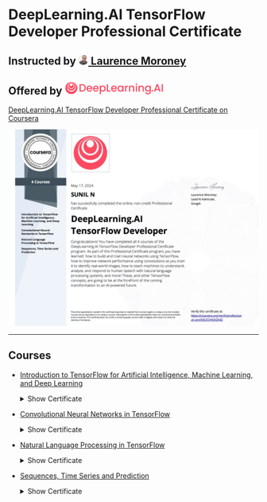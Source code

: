 # DeepLearning.AI TensorFlow Developer Professional Certificate

## Instructed by [<img src="assets/img/laurence_moroney.png" width="20"/> Laurence Moroney](https://laurencemoroney.com/about.html)
## Offered by [<img src="assets/img/deeplearning_logo.png" width="200"/>](https://www.deeplearning.ai)

[DeepLearning.AI TensorFlow Developer Professional Certificate on Coursera](https://www.coursera.org/professional-certificates/tensorflow-in-practice)

[<img src="assets/certificates/DeepLearning.AI TensorFlow Developer.jpeg" />](https://www.coursera.org/account/accomplishments/professional-cert/SKCEQHDXZK4Z)

---

## Courses
  - [Introduction to TensorFlow for Artificial Intelligence, Machine Learning, and Deep Learning](/Course%201%20-%20Introduction%20to%20TensorFlow%20for%20Artificial%20Intelligence,%20Machine%20Learning,%20and%20Deep%20Learning/) <details>
    <summary>Show Certificate</summary><p>

      [<img src="assets/certificates/Introduction to TensorFlow for Artificial Intelligence, Machine Learning, and Deep Learning.jpeg" />](https://www.coursera.org/account/accomplishments/records/C3LQTNDDF23H)

  </p></details>


  - [Convolutional Neural Networks in TensorFlow](/Course%202%20-%20Convolutional%20Neural%20Networks%20in%20TensorFlow/) <details>
    <summary>Show Certificate</summary><p>

      [<img src="assets/certificates/Convolutional Neural Networks in TensorFlow.jpeg" />](https://www.coursera.org/account/accomplishments/records/ZB6D64YWRF8L)

  </p></details>

  - [Natural Language Processing in TensorFlow](/Course%204%20-%20Sequences,%20Time%20Serirs%20and%20Prediction/) <details>
    <summary>Show Certificate</summary><p>

      [<img src="assets/certificates/Natural Language Processing in TensorFlow.jpeg" />](https://www.coursera.org/account/accomplishments/records/VX3RY96H7PFM)

    </p></details>

  - [Sequences, Time Series and Prediction](/Course%204%20-%20Sequences,%20Time%20Serirs%20and%20Prediction/) <details>
    <summary>Show Certificate</summary><p>

      [<img src="assets/certificates/Sequences, Time Series and Prediction.jpeg" />](https://www.coursera.org/account/accomplishments/records/J7HMX7NXM57Q)

    </p></details>